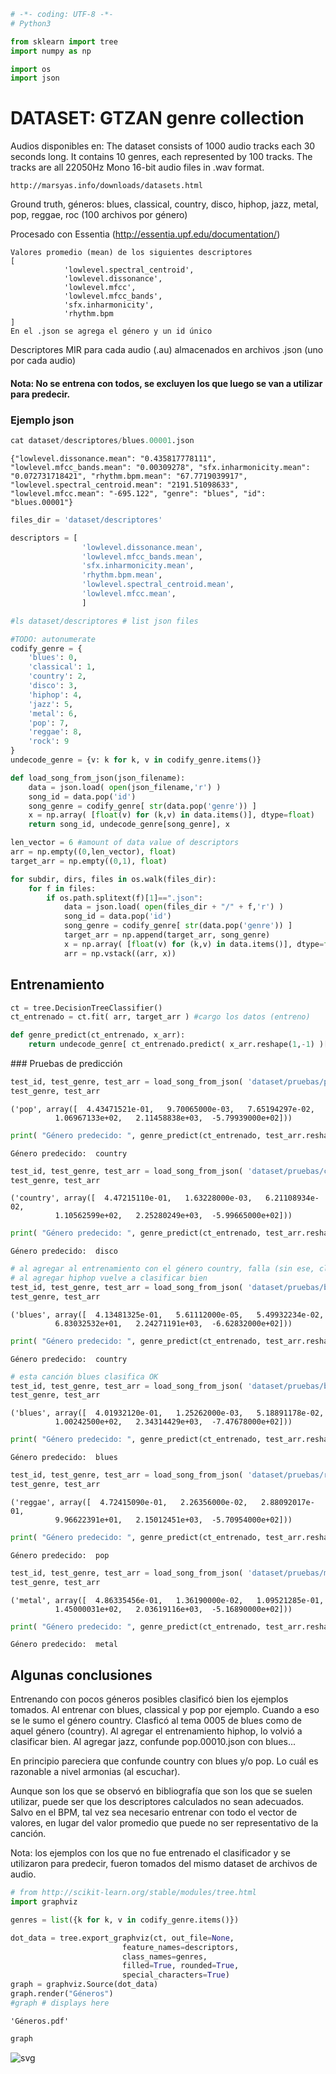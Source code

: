 

```python
# -*- coding: UTF-8 -*-
# Python3

from sklearn import tree
import numpy as np

import os
import json
```

# DATASET: GTZAN genre collection

Audios disponibles en:
    The dataset consists of 1000 audio tracks each 30 seconds long.
    It contains 10 genres, each represented by 100 tracks.
    The tracks are all 22050Hz Mono 16-bit audio files in .wav format.

    http://marsyas.info/downloads/datasets.html

Ground truth, géneros: blues, classical, country, disco, hiphop, jazz, metal, pop, reggae, roc
(100 archivos por género)

Procesado con Essentia (http://essentia.upf.edu/documentation/)

    Valores promedio (mean) de los siguientes descriptores
    [ 
                'lowlevel.spectral_centroid',
                'lowlevel.dissonance',
                'lowlevel.mfcc',
                'lowlevel.mfcc_bands',
                'sfx.inharmonicity', 
                'rhythm.bpm
    ]
    En el .json se agrega el género y un id único     

Descriptores MIR para cada audio (.au) almacenados en archivos .json (uno por cada audio)

#### Nota: No se entrena con todos, se excluyen los que luego se van a utilizar para predecir.




### Ejemplo json


```python
cat dataset/descriptores/blues.00001.json
```

    {"lowlevel.dissonance.mean": "0.435817778111", "lowlevel.mfcc_bands.mean": "0.00309278", "sfx.inharmonicity.mean": "0.072731718421", "rhythm.bpm.mean": "67.7719039917", "lowlevel.spectral_centroid.mean": "2191.51098633", "lowlevel.mfcc.mean": "-695.122", "genre": "blues", "id": "blues.00001"}


```python
files_dir = 'dataset/descriptores'
```


```python
descriptors = [
                'lowlevel.dissonance.mean',
                'lowlevel.mfcc_bands.mean',
                'sfx.inharmonicity.mean',
                'rhythm.bpm.mean',    
                'lowlevel.spectral_centroid.mean',    
                'lowlevel.mfcc.mean',
                ]
```


```python
#ls dataset/descriptores # list json files
```


```python
#TODO: autonumerate
codify_genre = { 
    'blues': 0,
    'classical': 1,
    'country': 2,
    'disco': 3,
    'hiphop': 4,
    'jazz': 5,
    'metal': 6,
    'pop': 7,
    'reggae': 8,
    'rock': 9
}
undecode_genre = {v: k for k, v in codify_genre.items()}

def load_song_from_json(json_filename):
    data = json.load( open(json_filename,'r') )
    song_id = data.pop('id')
    song_genre = codify_genre[ str(data.pop('genre')) ]
    x = np.array( [float(v) for (k,v) in data.items()], dtype=float)
    return song_id, undecode_genre[song_genre], x

len_vector = 6 #amount of data value of descriptors
arr = np.empty((0,len_vector), float)
target_arr = np.empty((0,1), float)

for subdir, dirs, files in os.walk(files_dir):
    for f in files:
        if os.path.splitext(f)[1]==".json":
            data = json.load( open(files_dir + "/" + f,'r') )
            song_id = data.pop('id')
            song_genre = codify_genre[ str(data.pop('genre')) ]
            target_arr = np.append(target_arr, song_genre)
            x = np.array( [float(v) for (k,v) in data.items()], dtype=float)
            arr = np.vstack((arr, x))
```

## Entrenamiento


```python
ct = tree.DecisionTreeClassifier()
ct_entrenado = ct.fit( arr, target_arr ) #cargo los datos (entreno)

def genre_predict(ct_entrenado, x_arr):
    return undecode_genre[ ct_entrenado.predict( x_arr.reshape(1,-1) )[0] ]
```

### Pruebas de predicción


```python
test_id, test_genre, test_arr = load_song_from_json( 'dataset/pruebas/pop.00010.json' )
test_genre, test_arr
```




    ('pop', array([  4.43471521e-01,   9.70065000e-03,   7.65194297e-02,
              1.06967133e+02,   2.11458838e+03,  -5.79939000e+02]))




```python
print( "Género predecido: ", genre_predict(ct_entrenado, test_arr.reshape(1,-1)) )
```

    Género predecido:  country



```python
test_id, test_genre, test_arr = load_song_from_json( 'dataset/pruebas/country.00031.json' )
test_genre, test_arr
```




    ('country', array([  4.47215110e-01,   1.63228000e-03,   6.21108934e-02,
              1.10562599e+02,   2.25280249e+03,  -5.99665000e+02]))




```python
print( "Género predecido: ", genre_predict(ct_entrenado, test_arr.reshape(1,-1)) )
```

    Género predecido:  disco



```python
# al agregar al entrenamiento con el género country, falla (sin ese, clasifica OK)
# al agregar hiphop vuelve a clasificar bien
test_id, test_genre, test_arr = load_song_from_json( 'dataset/pruebas/blues.00005.json' )
test_genre, test_arr
```




    ('blues', array([  4.13481325e-01,   5.61112000e-05,   5.49932234e-02,
              6.83032532e+01,   2.24271191e+03,  -6.62832000e+02]))




```python
print( "Género predecido: ", genre_predict(ct_entrenado, test_arr.reshape(1,-1)) )
```

    Género predecido:  country



```python
# esta canción blues clasifica OK
test_id, test_genre, test_arr = load_song_from_json( 'dataset/pruebas/blues.00021.json' )
test_genre, test_arr
```




    ('blues', array([  4.01932120e-01,   1.25262000e-03,   5.18891178e-02,
              1.00242500e+02,   2.34314429e+03,  -7.47678000e+02]))




```python
print( "Género predecido: ", genre_predict(ct_entrenado, test_arr.reshape(1,-1)) )
```

    Género predecido:  blues



```python
test_id, test_genre, test_arr = load_song_from_json( 'dataset/pruebas/reggae.00052.json' )
test_genre, test_arr
```




    ('reggae', array([  4.72415090e-01,   2.26356000e-02,   2.88092017e-01,
              9.96622391e+01,   2.15012451e+03,  -5.70954000e+02]))




```python
print( "Género predecido: ", genre_predict(ct_entrenado, test_arr.reshape(1,-1)) )
```

    Género predecido:  pop



```python
test_id, test_genre, test_arr = load_song_from_json( 'dataset/pruebas/metal.00023.json' )
test_genre, test_arr
```




    ('metal', array([  4.86335456e-01,   1.36190000e-02,   1.09521285e-01,
              1.45000031e+02,   2.03619116e+03,  -5.16890000e+02]))




```python
print( "Género predecido: ", genre_predict(ct_entrenado, test_arr.reshape(1,-1)) )
```

    Género predecido:  metal


## Algunas conclusiones

Entrenando con pocos géneros posibles clasificó bien los ejemplos tomados. Al entrenar con blues, classical y pop por ejemplo. Cuando a eso se le sumo el género country. Clasficó al tema 0005 de blues como de aquel género (country). Al agregar el entrenamiento hiphop, lo volvió a clasificar bien. Al agregar jazz, confunde pop.00010.json con blues...

En principio pareciera que confunde country con blues y/o pop. Lo cuál es razonable a nivel armonias (al escuchar).

Aunque son los que se observó en bibliografía que son los que se suelen utilizar, puede ser que los descriptores calculados no sean adecuados. Salvo en el BPM, tal vez sea necesario entrenar con todo el vector de valores, en lugar del valor promedio que puede no ser representativo de la canción.

Nota: los ejemplos con los que no fue entrenado el clasificador y se utilizaron para predecir, fueron tomados del mismo dataset de archivos de audio.


```python
# from http://scikit-learn.org/stable/modules/tree.html
import graphviz

genres = list({k for k, v in codify_genre.items()})

dot_data = tree.export_graphviz(ct, out_file=None, 
                         feature_names=descriptors,  
                         class_names=genres,  
                         filled=True, rounded=True,  
                         special_characters=True)
graph = graphviz.Source(dot_data) 
graph.render("Géneros")
#graph # displays here
```




    'Géneros.pdf'




```python
graph
```




![svg](MusicGenreTreeClasification_files/MusicGenreTreeClasification_25_0.svg)


